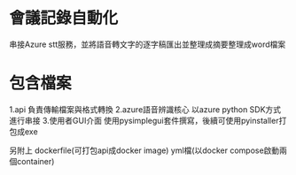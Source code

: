 # 會議記錄自動化
串接Azure stt服務，並將語音轉文字的逐字稿匯出並整理成摘要整理成word檔案

# 包含檔案
1.api
負責傳輸檔案與格式轉換
2.azure語音辨識核心
以azure python SDK方式進行串接
3.使用者GUI介面
使用pysimplegui套件撰寫，後續可使用pyinstaller打包成exe

另附上
dockerfile(可打包api成docker image)
yml檔(以docker compose啟動兩個container)

